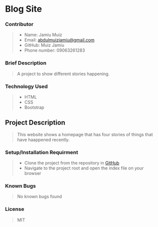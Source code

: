 # Blog Site
### Contributor
> * Name: Jamiu Muiz
> * Email: abdulmuizjamiu@gmail.com
> * GitHub: Muiz Jamiu
> * Phone number: 09063261283

### Brief Description
>  A project to show different stories happening.

### Technology Used
> * HTML
> * CSS
> * Bootstrap

## Project Description
> This website shows a homepage that has four stories of things that have haappened recently.  

### Setup/Installation Requirment
> * Clone the project from the repository in [GitHub](https://www.github.com/MuizJamiu/resort)
> * Navigate to the project root and open the index file on your browser

### Known Bugs 
>  No known bugs found

### License 
>  MIT


